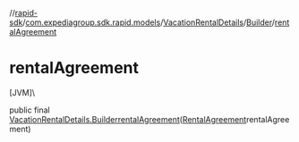 //[rapid-sdk](../../../../index.md)/[com.expediagroup.sdk.rapid.models](../../index.md)/[VacationRentalDetails](../index.md)/[Builder](index.md)/[rentalAgreement](rental-agreement.md)

# rentalAgreement

[JVM]\

public final [VacationRentalDetails.Builder](index.md)[rentalAgreement](rental-agreement.md)([RentalAgreement](../../-rental-agreement/index.md)rentalAgreement)

